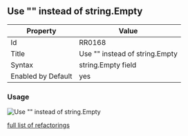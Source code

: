 ## Use "" instead of string.Empty

Property | Value
--- | --- 
Id | RR0168
Title | Use "" instead of string\.Empty
Syntax | string\.Empty field
Enabled by Default | yes

### Usage

![Use "" instead of string\.Empty](../../images/refactorings/UseEmptyStringLiteralInsteadOfStringEmpty.png)

[full list of refactorings](Refactorings.md)
